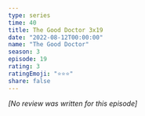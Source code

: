 ```yaml
---
type: series
time: 40
title: The Good Doctor 3x19
date: "2022-08-12T00:00:00"
name: "The Good Doctor"
season: 3
episode: 19
rating: 3
ratingEmoji: "⭐️⭐️⭐️"
share: false
---
```


_[No review was written for this episode]_
